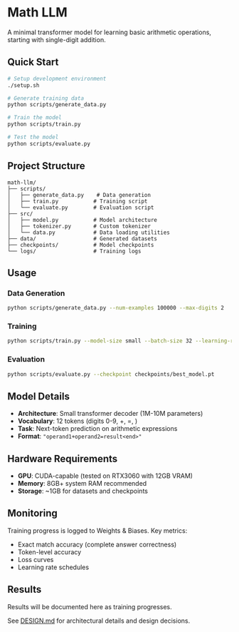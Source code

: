 # Math LLM

A minimal transformer model for learning basic arithmetic operations, starting with single-digit addition.

## Quick Start

```bash
# Setup development environment
./setup.sh

# Generate training data
python scripts/generate_data.py

# Train the model
python scripts/train.py

# Test the model
python scripts/evaluate.py
```

## Project Structure

```
math-llm/
├── scripts/
│   ├── generate_data.py    # Data generation
│   ├── train.py           # Training script
│   └── evaluate.py        # Evaluation script
├── src/
│   ├── model.py           # Model architecture
│   ├── tokenizer.py       # Custom tokenizer
│   └── data.py            # Data loading utilities
├── data/                  # Generated datasets
├── checkpoints/           # Model checkpoints
└── logs/                  # Training logs
```

## Usage

### Data Generation
```bash
python scripts/generate_data.py --num-examples 100000 --max-digits 2
```

### Training
```bash
python scripts/train.py --model-size small --batch-size 32 --learning-rate 1e-4
```

### Evaluation
```bash
python scripts/evaluate.py --checkpoint checkpoints/best_model.pt
```

## Model Details

- **Architecture**: Small transformer decoder (1M-10M parameters)
- **Vocabulary**: 12 tokens (digits 0-9, +, =, <end>)
- **Task**: Next-token prediction on arithmetic expressions
- **Format**: `"operand1+operand2=result<end>"`

## Hardware Requirements

- **GPU**: CUDA-capable (tested on RTX3060 with 12GB VRAM)
- **Memory**: 8GB+ system RAM recommended
- **Storage**: ~1GB for datasets and checkpoints

## Monitoring

Training progress is logged to Weights & Biases. Key metrics:
- Exact match accuracy (complete answer correctness)
- Token-level accuracy
- Loss curves
- Learning rate schedules

## Results

Results will be documented here as training progresses.

See [DESIGN.md](DESIGN.md) for architectural details and design decisions.